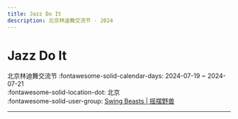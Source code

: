 ```yaml
---
title: Jazz Do It
description: 北京林迪舞交流节 - 2024
---
```


# Jazz Do It 

北京林迪舞交流节
:fontawesome-solid-calendar-days: 2024-07-19 ~ 2024-07-21  
:fontawesome-solid-location-dot: 北京  
:fontawesome-solid-user-group: [Swing Beasts | 摇摆野兽](https://swing.kids/zh_CN/swing-beasts)  

---
